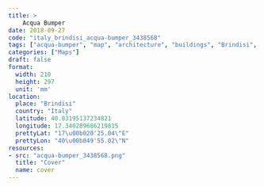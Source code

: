 ```yaml
---
title: > 
    Acqua Bumper
date: 2018-09-27
code: "italy_brindisi_acqua-bumper_3438568"
tags: ["acqua-bumper", "map", "architecture", "buildings", "Brindisi", "Italy"]
categories: ["Maps"]
draft: false
format:
  width: 210
  height: 297
  unit: 'mm'
location:
  place: "Brindisi"
  country: "Italy"
  latitude: 40.83195137234821
  longitude: 17.340289686219815
  prettyLat: "17\u00b020'25.04\"E"
  prettyLon: "40\u00b049'55.02\"N"
resources:
- src: "acqua-bumper_3438568.png"
  title: "Cover"
  name: cover
---
```

